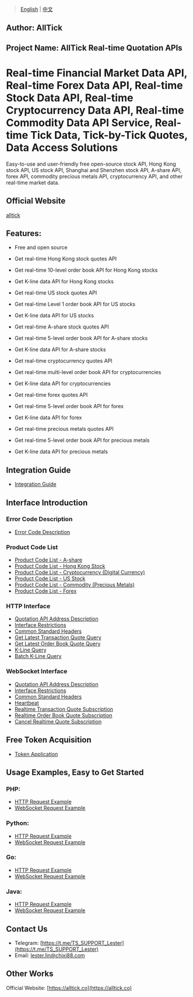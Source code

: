 > [English](./README.md) | [中文](./README_cn.md)

## Author: AllTick

## Project Name: AllTick Real-time Quotation APIs

# Real-time Financial Market Data API, Real-time Forex Data API, Real-time Stock Data API, Real-time Cryptocurrency Data API, Real-time Commodity Data API Service, Real-time Tick Data, Tick-by-Tick Quotes, Data Access Solutions

Easy-to-use and user-friendly free open-source stock API, Hong Kong stock API, US stock API, Shanghai and Shenzhen stock API, A-share API, forex API, commodity precious metals API, cryptocurrency API, and other real-time market data.

## Official Website
[alltick](https://alltick.co)

## Features:

- Free and open source

- Get real-time Hong Kong stock quotes API

- Get real-time 10-level order book API for Hong Kong stocks

- Get K-line data API for Hong Kong stocks

- Get real-time US stock quotes API

- Get real-time Level 1 order book API for US stocks

- Get K-line data API for US stocks

- Get real-time A-share stock quotes API

- Get real-time 5-level order book API for A-share stocks

- Get K-line data API for A-share stocks

- Get real-time cryptocurrency quotes API

- Get real-time multi-level order book API for cryptocurrencies

- Get K-line data API for cryptocurrencies

- Get real-time forex quotes API

- Get real-time 5-level order book API for forex

- Get K-line data API for forex

- Get real-time precious metals quotes API

- Get real-time 5-level order book API for precious metals

- Get K-line data API for precious metals


## Integration Guide
- [Integration Guide](./access_guide.md)

## Interface Introduction
### Error Code Description
- [Error Code Description](./error_code_description.md)

### Product Code List
- [Product Code List - A-share](./product_code_list_A_stock.md)
- [Product Code List - Hong Kong Stock](./product_code_list_HK_stock.md)
- [Product Code List - Cryptocurrency (Digital Currency)](./product_code_list_cryptocurrency.md)
- [Product Code List - US Stock](./product_code_list_US_stock.md)
- [Product Code List - Commodity (Precious Metals)](./product_code_list_commodities_gold.md)
- [Product Code List - Forex](./product_code_list_forex.md)

### HTTP Interface
- [Quotation API Address Description](./http_interface/api_address_description.md)
- [Interface Restrictions](./http_interface/interface_limitation.md)
- [Common Standard Headers](./http_interface/common_standard_header.md)
- [Get Latest Transaction Quote Query](./http_interface/latest_transaction_price_query.md)
- [Get Latest Order Book Quote Query](./http_interface/latest_order_book_price_query.md)
- [K-Line Query](./http_interface/kline_query.md)
- [Batch K-Line Query](./http_interface/batch_kline_query.md)

### WebSocket Interface
- [Quotation API Address Description](./websocket_interface/api_address_description.md)
- [Interface Restrictions](./websocket_interface/interface_limitation.md)
- [Common Standard Headers](./websocket_interface/common_standard_header.md)
- [Heartbeat](./websocket_interface/heartbeat.md)
- [Realtime Transaction Quote Subscription](./websocket_interface/realtime_transaction_quote_subscription.md)
- [Realtime Order Book Quote Subscription](./websocket_interface/realtime_order_book_quote_subscription.md)
- [Cancel Realtime Quote Subscription](./websocket_interface/cancel_realtime_quote_subscription.md)

## Free Token Acquisition
- [Token Application](./token_application.md)

## Usage Examples, Easy to Get Started
### PHP:

- [HTTP Request Example](./Examples/PHP/php_http_curl.php)
- [WebSocket Request Example](./Examples/PHP/php_websocket_workerman.php)

### Python:

- [HTTP Request Example](./Examples/Python/http_python_example.py)
- [WebSocket Request Example](./Examples/Python/websocket_python_example.py)

### Go:
- [HTTP Request Example](./Examples/Go/http_go_example.go)
- [WebSocket Request Example](./Examples/Go/websocket_go_example.go)

### Java:
- [HTTP Request Example](./Examples/Java/HttpJavaExample.java)
- [WebSocket Request Example](./Examples/Java/WebSocketJavaExample.java)

## Contact Us

- Telegram: [https://t.me/TS_SUPPORT_Lester](https://t.me/TS_SUPPORT_Lester)
- Email: lester.lin@chixi88.com

## Other Works
Official Website: [https://alltick.co](https://alltick.co)